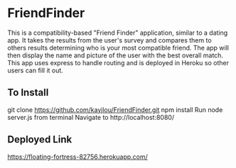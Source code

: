 # FriendFinder

This is a compatibility-based "Friend Finder" application, similar to a dating app.
It takes the results from the user's survey and compares them to others results determining who is your most compatible friend. The app will then display the name and picture of the user with the best overall match.
This app uses express to handle routing and is deployed in Heroku so other users can fill it out.

## To Install

git clone https://github.com/kayjlou/FriendFinder.git
npm install
Run node server.js from terminal
Navigate to http://localhost:8080/

## Deployed Link

https://floating-fortress-82756.herokuapp.com/
